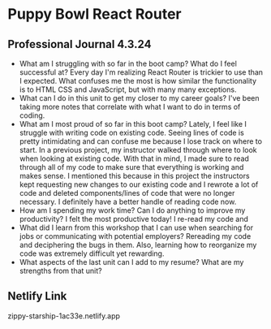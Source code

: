 # Puppy Bowl React Router

## Professional Journal 4.3.24
- What am I struggling with so far in the boot camp? What do I feel successful at?
  Every day I'm realizing React Router is trickier to use than I expected. What confuses me the most is how similar the functionality is to HTML CSS and JavaScript, but with many many exceptions.
- What can I do in this unit to get my closer to my career goals?
  I've been taking more notes that correlate with what I want to do in terms of coding.
- What am I most proud of so far in this boot camp?
  Lately, I feel like I struggle with writing code on existing code. Seeing lines of code is pretty intimidating and can confuse me because I lose track on where to start. In a previous project, my instructor walked through where to look when looking at existing code. With that in mind, I made sure to read through all of my code to make sure that everything is working and makes sense. I mentioned this because in this project the instructors kept requesting new changes to our existing code and I rewrote a lot of code and deleted components/lines of code that were no longer necessary. I definitely have a better handle of reading code now.
- How am I spending my work time? Can I do anything to improve my productivity?
  I felt the most productive today! I re-read my code and
- What did I learn from this workshop that I can use when searching for jobs or communicating with potential employers?
  Rereading my code and deciphering the bugs in them. Also, learning how to reorganize my code was extremely difficult yet rewarding.
- What aspects of the last unit can I add to my resume? What are my strengths from that unit?

## Netlify Link
zippy-starship-1ac33e.netlify.app